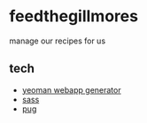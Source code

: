 # feedthegillmores
manage our recipes for us

## tech
- [yeoman webapp generator](https://github.com/yeoman/generator-webapp)
- [sass](https://sass-lang.com/)
- [pug](https://pugjs.org/api/getting-started.html)
